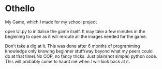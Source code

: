 # Othello
My Game, which I made for my school project

open UI.py to initialise the game itself. It may take a few minutes in the beginning to open as it will reroute all the images needed for the game.

Don't take a dig at it. This was done after 6 months of programming knowledge only knowing beginner stuff(way beyond what my peers could do at that time).No OOP, no fancy tricks. Just plain(not simple) python code.
This will probably come to haunt me when I will look back at it.
